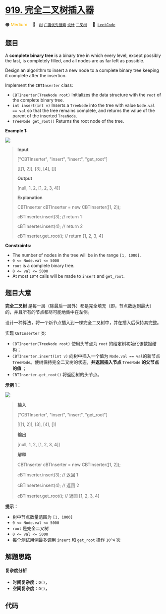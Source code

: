 # [919. 完全二叉树插入器](https://leetcode.com/problems/complete-binary-tree-inserter)

🟠 <font color=#ffb800>Medium</font>&emsp; 🔖&ensp; [`树`](/leetcode/outline/tag/tree.md) [`广度优先搜索`](/leetcode/outline/tag/breadth-first-search.md) [`设计`](/leetcode/outline/tag/design.md) [`二叉树`](/leetcode/outline/tag/binary-tree.md)&emsp; 🔗&ensp;[`LeetCode`](https://leetcode.com/problems/complete-binary-tree-inserter)


## 题目

A **complete binary tree** is a binary tree in which every level, except
possibly the last, is completely filled, and all nodes are as far left as
possible.

Design an algorithm to insert a new node to a complete binary tree keeping it
complete after the insertion.

Implement the `CBTInserter` class:

  * `CBTInserter(TreeNode root)` Initializes the data structure with the `root` of the complete binary tree.
  * `int insert(int v)` Inserts a `TreeNode` into the tree with value `Node.val == val` so that the tree remains complete, and returns the value of the parent of the inserted `TreeNode`.
  * `TreeNode get_root()` Returns the root node of the tree.



**Example 1:**

![](https://assets.leetcode.com/uploads/2021/08/03/lc-treeinsert.jpg)

> 
> 
> 
> 
> 
> **Input**
> 
> ["CBTInserter", "insert", "insert", "get_root"]
> 
> [[[1, 2]], [3], [4], []]
> 
> **Output**
> 
> [null, 1, 2, [1, 2, 3, 4]]
> 
> 
> 
> **Explanation**
> 
> CBTInserter cBTInserter = new CBTInserter([1, 2]);
> 
> cBTInserter.insert(3);  // return 1
> 
> cBTInserter.insert(4);  // return 2
> 
> cBTInserter.get_root(); // return [1, 2, 3, 4]

**Constraints:**

  * The number of nodes in the tree will be in the range `[1, 1000]`.
  * `0 <= Node.val <= 5000`
  * `root` is a complete binary tree.
  * `0 <= val <= 5000`
  * At most `10^4` calls will be made to `insert` and `get_root`.


## 题目大意

**完全二叉树** 是每一层（除最后一层外）都是完全填充（即，节点数达到最大）的，并且所有的节点都尽可能地集中在左侧。

设计一种算法，将一个新节点插入到一棵完全二叉树中，并在插入后保持其完整。

实现 `CBTInserter` 类:

  * `CBTInserter(TreeNode root)` 使用头节点为 `root` 的给定树初始化该数据结构；
  * `CBTInserter.insert(int v)`  向树中插入一个值为 `Node.val == val`的新节点 `TreeNode`。使树保持完全二叉树的状态，**并返回插入节点**  `TreeNode` **的父节点的值** ；
  * `CBTInserter.get_root()` 将返回树的头节点。



**示例 1：**

![](https://assets.leetcode.com/uploads/2021/08/03/lc-treeinsert.jpg)

> 
> 
> 
> 
> 
> **输入**
> 
> ["CBTInserter", "insert", "insert", "get_root"]
> 
> [[[1, 2]], [3], [4], []]
> 
> **输出**
> 
> [null, 1, 2, [1, 2, 3, 4]]
> 
> 
> 
> **解释**
> 
> CBTInserter cBTInserter = new CBTInserter([1, 2]);
> 
> cBTInserter.insert(3);  // 返回 1
> 
> cBTInserter.insert(4);  // 返回 2
> 
> cBTInserter.get_root(); // 返回 [1, 2, 3, 4]



**提示：**

  * 树中节点数量范围为 `[1, 1000]` 
  * `0 <= Node.val <= 5000`
  * `root` 是完全二叉树
  * `0 <= val <= 5000` 
  * 每个测试用例最多调用 `insert` 和 `get_root` 操作 `10^4` 次


## 解题思路

#### 复杂度分析

- **时间复杂度**：`O()`，
- **空间复杂度**：`O()`，

## 代码

```javascript

```